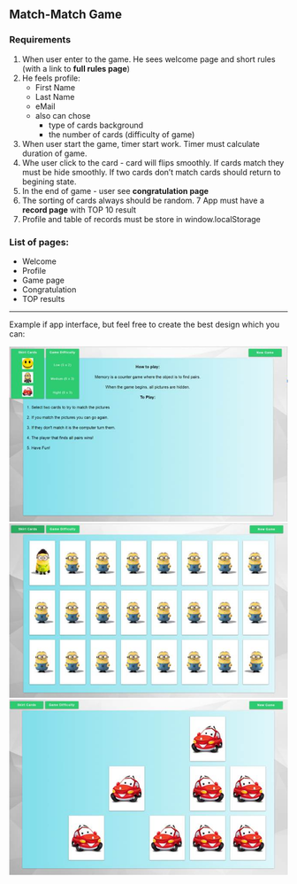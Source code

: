 ## Match-Match Game 

### Requirements

1. When user enter to the game. He sees welcome page and short rules (with a link to **full rules page**)
2. He feels profile:
    - First Name
    - Last Name
    - eMail
    - also can chose
       - type of cards background
       - the number of cards (difficulty of game)
3. When user start the game, timer start work. Timer must calculate duration of game.
4. Whe user click to the card - card will flips smoothly. If cards match they must be hide smoothly. If two cards don’t match cards should return to begining state.
5. In the end of game - user see **congratulation page**
6. The sorting of cards always should be random.
7  App must have a **record page** with TOP 10 result
8. Profile and table of records must be store in window.localStorage

### List of pages:
* Welcome
* Profile
* Game page
* Congratulation
* TOP results  

---

Example if app interface, but feel free to create the best design which you can:

![Screen 1](./images/image001.jpg)
![Screen 2](./images/image002.jpg)
![Screen 3](./images/image003.jpg)
